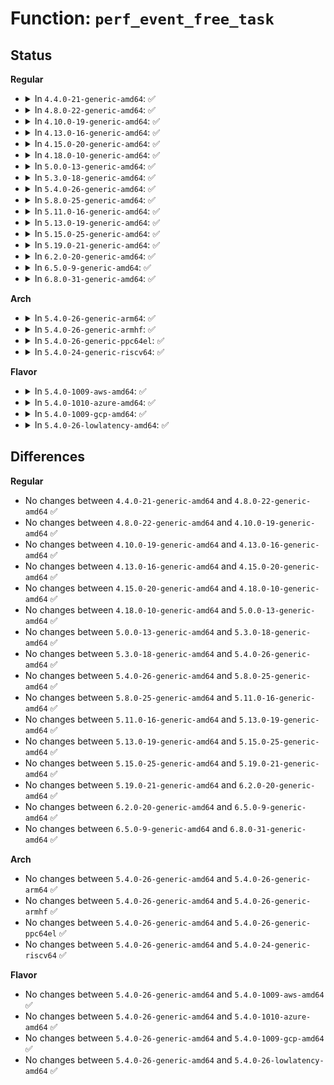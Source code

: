 # Function: <code>perf_event_free_task</code>

## Status
<b>Regular</b>
<ul>
<li>
<details>
<summary>In <code>4.4.0-21-generic-amd64</code>: ✅</summary>

```c
void perf_event_free_task(struct task_struct * task)
```

```json
{
  "name": "perf_event_free_task",
  "collision_type": "Unique Global",
  "inline_type": "No",
  "funcs": [
    {
      "addr": 18446744071580437344,
      "name": "perf_event_free_task",
      "external": true,
      "loc": "kernel/events/core.c:8928",
      "file": "kernel/events/core.c",
      "inline": "seen, unknown",
      "caller_inline": [],
      "caller_func": [
        "kernel/fork.c:copy_process",
        "kernel/events/core.c:perf_event_init_task"
      ]
    }
  ],
  "symbols": [
    {
      "addr": 18446744071580437344,
      "name": "perf_event_free_task",
      "section": ".text",
      "bind": "STB_GLOBAL",
      "size": 226
    }
  ]
}
```
</details>
</li>
<li>
<details>
<summary>In <code>4.8.0-22-generic-amd64</code>: ✅</summary>

```c
void perf_event_free_task(struct task_struct * task)
```

```json
{
  "name": "perf_event_free_task",
  "collision_type": "Unique Global",
  "inline_type": "No",
  "funcs": [
    {
      "addr": 18446744071580510560,
      "name": "perf_event_free_task",
      "external": true,
      "loc": "kernel/events/core.c:10113",
      "file": "kernel/events/core.c",
      "inline": "seen, unknown",
      "caller_inline": [],
      "caller_func": [
        "kernel/events/core.c:perf_event_init_task"
      ]
    }
  ],
  "symbols": [
    {
      "addr": 18446744071580510560,
      "name": "perf_event_free_task",
      "section": ".text",
      "bind": "STB_GLOBAL",
      "size": 229
    }
  ]
}
```
</details>
</li>
<li>
<details>
<summary>In <code>4.10.0-19-generic-amd64</code>: ✅</summary>

```c
void perf_event_free_task(struct task_struct * task)
```

```json
{
  "name": "perf_event_free_task",
  "collision_type": "Unique Global",
  "inline_type": "No",
  "funcs": [
    {
      "addr": 18446744071580574688,
      "name": "perf_event_free_task",
      "external": true,
      "loc": "kernel/events/core.c:10373",
      "file": "kernel/events/core.c",
      "inline": "seen, unknown",
      "caller_inline": [],
      "caller_func": [
        "kernel/events/core.c:perf_event_init_task"
      ]
    }
  ],
  "symbols": [
    {
      "addr": 18446744071580574688,
      "name": "perf_event_free_task",
      "section": ".text",
      "bind": "STB_GLOBAL",
      "size": 309
    }
  ]
}
```
</details>
</li>
<li>
<details>
<summary>In <code>4.13.0-16-generic-amd64</code>: ✅</summary>

```c
void perf_event_free_task(struct task_struct * task)
```

```json
{
  "name": "perf_event_free_task",
  "collision_type": "Unique Global",
  "inline_type": "No",
  "funcs": [
    {
      "addr": 18446744071580605200,
      "name": "perf_event_free_task",
      "external": true,
      "loc": "kernel/events/core.c:10620",
      "file": "kernel/events/core.c",
      "inline": "seen, unknown",
      "caller_inline": [],
      "caller_func": [
        "kernel/events/core.c:perf_event_init_task"
      ]
    }
  ],
  "symbols": [
    {
      "addr": 18446744071580605200,
      "name": "perf_event_free_task",
      "section": ".text",
      "bind": "STB_GLOBAL",
      "size": 402
    }
  ]
}
```
</details>
</li>
<li>
<details>
<summary>In <code>4.15.0-20-generic-amd64</code>: ✅</summary>

```c
void perf_event_free_task(struct task_struct * task)
```

```json
{
  "name": "perf_event_free_task",
  "collision_type": "Unique Global",
  "inline_type": "No",
  "funcs": [
    {
      "addr": 18446744071580685952,
      "name": "perf_event_free_task",
      "external": true,
      "loc": "kernel/events/core.c:10652",
      "file": "kernel/events/core.c",
      "inline": "seen, unknown",
      "caller_inline": [],
      "caller_func": [
        "kernel/events/core.c:perf_event_init_task"
      ]
    }
  ],
  "symbols": [
    {
      "addr": 18446744071580685952,
      "name": "perf_event_free_task",
      "section": ".text",
      "bind": "STB_GLOBAL",
      "size": 402
    }
  ]
}
```
</details>
</li>
<li>
<details>
<summary>In <code>4.18.0-10-generic-amd64</code>: ✅</summary>

```c
void perf_event_free_task(struct task_struct * task)
```

```json
{
  "name": "perf_event_free_task",
  "collision_type": "Unique Global",
  "inline_type": "No",
  "funcs": [
    {
      "addr": 18446744071580817872,
      "name": "perf_event_free_task",
      "external": true,
      "loc": "kernel/events/core.c:11182",
      "file": "kernel/events/core.c",
      "inline": "seen, unknown",
      "caller_inline": [],
      "caller_func": [
        "kernel/events/core.c:perf_event_init_task"
      ]
    }
  ],
  "symbols": [
    {
      "addr": 18446744071580817872,
      "name": "perf_event_free_task",
      "section": ".text",
      "bind": "STB_GLOBAL",
      "size": 408
    }
  ]
}
```
</details>
</li>
<li>
<details>
<summary>In <code>5.0.0-13-generic-amd64</code>: ✅</summary>

```c
void perf_event_free_task(struct task_struct * task)
```

```json
{
  "name": "perf_event_free_task",
  "collision_type": "Unique Global",
  "inline_type": "No",
  "funcs": [
    {
      "addr": 18446744071580884544,
      "name": "perf_event_free_task",
      "external": true,
      "loc": "kernel/events/core.c:11225",
      "file": "kernel/events/core.c",
      "inline": "seen, unknown",
      "caller_inline": [],
      "caller_func": [
        "kernel/events/core.c:perf_event_init_task"
      ]
    }
  ],
  "symbols": [
    {
      "addr": 18446744071580884544,
      "name": "perf_event_free_task",
      "section": ".text",
      "bind": "STB_GLOBAL",
      "size": 408
    }
  ]
}
```
</details>
</li>
<li>
<details>
<summary>In <code>5.3.0-18-generic-amd64</code>: ✅</summary>

```c
void perf_event_free_task(struct task_struct * task)
```

```json
{
  "name": "perf_event_free_task",
  "collision_type": "Unique Global",
  "inline_type": "No",
  "funcs": [
    {
      "addr": 18446744071580981776,
      "name": "perf_event_free_task",
      "external": true,
      "loc": "kernel/events/core.c:11576",
      "file": "kernel/events/core.c",
      "inline": "seen, unknown",
      "caller_inline": [],
      "caller_func": [
        "kernel/fork.c:copy_process",
        "kernel/events/core.c:perf_event_init_task"
      ]
    }
  ],
  "symbols": [
    {
      "addr": 18446744071580981776,
      "name": "perf_event_free_task",
      "section": ".text",
      "bind": "STB_GLOBAL",
      "size": 553
    }
  ]
}
```
</details>
</li>
<li>
<details>
<summary>In <code>5.4.0-26-generic-amd64</code>: ✅</summary>

```c
void perf_event_free_task(struct task_struct * task)
```

```json
{
  "name": "perf_event_free_task",
  "collision_type": "Unique Global",
  "inline_type": "No",
  "funcs": [
    {
      "addr": 18446744071581035904,
      "name": "perf_event_free_task",
      "external": true,
      "loc": "kernel/events/core.c:11689",
      "file": "kernel/events/core.c",
      "inline": "seen, unknown",
      "caller_inline": [],
      "caller_func": [
        "kernel/fork.c:copy_process",
        "kernel/events/core.c:perf_event_init_task"
      ]
    }
  ],
  "symbols": [
    {
      "addr": 18446744071581035904,
      "name": "perf_event_free_task",
      "section": ".text",
      "bind": "STB_GLOBAL",
      "size": 553
    }
  ]
}
```
</details>
</li>
<li>
<details>
<summary>In <code>5.8.0-25-generic-amd64</code>: ✅</summary>

```c
void perf_event_free_task(struct task_struct * task)
```

```json
{
  "name": "perf_event_free_task",
  "collision_type": "Unique Global",
  "inline_type": "No",
  "funcs": [
    {
      "addr": 18446744071581215120,
      "name": "perf_event_free_task",
      "external": true,
      "loc": "kernel/events/core.c:12292",
      "file": "kernel/events/core.c",
      "inline": "seen, unknown",
      "caller_inline": [],
      "caller_func": [
        "kernel/fork.c:copy_process",
        "kernel/events/core.c:perf_event_init_task"
      ]
    }
  ],
  "symbols": [
    {
      "addr": 18446744071581215120,
      "name": "perf_event_free_task",
      "section": ".text",
      "bind": "STB_GLOBAL",
      "size": 621
    }
  ]
}
```
</details>
</li>
<li>
<details>
<summary>In <code>5.11.0-16-generic-amd64</code>: ✅</summary>

```c
void perf_event_free_task(struct task_struct * task)
```

```json
{
  "name": "perf_event_free_task",
  "collision_type": "Unique Global",
  "inline_type": "No",
  "funcs": [
    {
      "addr": 18446744071581257952,
      "name": "perf_event_free_task",
      "external": true,
      "loc": "kernel/events/core.c:12576",
      "file": "kernel/events/core.c",
      "inline": "seen, unknown",
      "caller_inline": [],
      "caller_func": [
        "kernel/fork.c:copy_process",
        "kernel/events/core.c:perf_event_init_task"
      ]
    }
  ],
  "symbols": [
    {
      "addr": 18446744071581257952,
      "name": "perf_event_free_task",
      "section": ".text",
      "bind": "STB_GLOBAL",
      "size": 622
    }
  ]
}
```
</details>
</li>
<li>
<details>
<summary>In <code>5.13.0-19-generic-amd64</code>: ✅</summary>

```c
void perf_event_free_task(struct task_struct * task)
```

```json
{
  "name": "perf_event_free_task",
  "collision_type": "Unique Global",
  "inline_type": "No",
  "funcs": [
    {
      "addr": 18446744071581276576,
      "name": "perf_event_free_task",
      "external": true,
      "loc": "kernel/events/core.c:12762",
      "file": "kernel/events/core.c",
      "inline": "seen, unknown",
      "caller_inline": [],
      "caller_func": [
        "kernel/fork.c:copy_process",
        "kernel/events/core.c:perf_event_init_task"
      ]
    }
  ],
  "symbols": [
    {
      "addr": 18446744071581276576,
      "name": "perf_event_free_task",
      "section": ".text",
      "bind": "STB_GLOBAL",
      "size": 622
    }
  ]
}
```
</details>
</li>
<li>
<details>
<summary>In <code>5.15.0-25-generic-amd64</code>: ✅</summary>

```c
void perf_event_free_task(struct task_struct * task)
```

```json
{
  "name": "perf_event_free_task",
  "collision_type": "Unique Global",
  "inline_type": "No",
  "funcs": [
    {
      "addr": 18446744071581520320,
      "name": "perf_event_free_task",
      "external": true,
      "loc": "kernel/events/core.c:12883",
      "file": "kernel/events/core.c",
      "inline": "seen, unknown",
      "caller_inline": [],
      "caller_func": [
        "kernel/fork.c:copy_process",
        "kernel/events/core.c:perf_event_init_task"
      ]
    }
  ],
  "symbols": [
    {
      "addr": 18446744071581520320,
      "name": "perf_event_free_task",
      "section": ".text",
      "bind": "STB_GLOBAL",
      "size": 624
    }
  ]
}
```
</details>
</li>
<li>
<details>
<summary>In <code>5.19.0-21-generic-amd64</code>: ✅</summary>

```c
void perf_event_free_task(struct task_struct * task)
```

```json
{
  "name": "perf_event_free_task",
  "collision_type": "Unique Global",
  "inline_type": "No",
  "funcs": [
    {
      "addr": 18446744071581867712,
      "name": "perf_event_free_task",
      "external": true,
      "loc": "kernel/events/core.c:12853",
      "file": "kernel/events/core.c",
      "inline": "seen, unknown",
      "caller_inline": [],
      "caller_func": [
        "kernel/fork.c:copy_process",
        "kernel/events/core.c:perf_event_init_task"
      ]
    }
  ],
  "symbols": [
    {
      "addr": 18446744071581867712,
      "name": "perf_event_free_task",
      "section": ".text",
      "bind": "STB_GLOBAL",
      "size": 632
    }
  ]
}
```
</details>
</li>
<li>
<details>
<summary>In <code>6.2.0-20-generic-amd64</code>: ✅</summary>

```c
void perf_event_free_task(struct task_struct * task)
```

```json
{
  "name": "perf_event_free_task",
  "collision_type": "Unique Global",
  "inline_type": "No",
  "funcs": [
    {
      "addr": 18446744071582295136,
      "name": "perf_event_free_task",
      "external": true,
      "loc": "kernel/events/core.c:13096",
      "file": "kernel/events/core.c",
      "inline": "seen, unknown",
      "caller_inline": [],
      "caller_func": [
        "kernel/fork.c:copy_process",
        "kernel/events/core.c:perf_event_init_task"
      ]
    }
  ],
  "symbols": [
    {
      "addr": 18446744071582295136,
      "name": "perf_event_free_task",
      "section": ".text",
      "bind": "STB_GLOBAL",
      "size": 561
    }
  ]
}
```
</details>
</li>
<li>
<details>
<summary>In <code>6.5.0-9-generic-amd64</code>: ✅</summary>

```c
void perf_event_free_task(struct task_struct * task)
```

```json
{
  "name": "perf_event_free_task",
  "collision_type": "Unique Global",
  "inline_type": "No",
  "funcs": [
    {
      "addr": 18446744071582495904,
      "name": "perf_event_free_task",
      "external": true,
      "loc": "kernel/events/core.c:13138",
      "file": "kernel/events/core.c",
      "inline": "seen, unknown",
      "caller_inline": [],
      "caller_func": [
        "kernel/fork.c:copy_process",
        "kernel/events/core.c:perf_event_init_task"
      ]
    }
  ],
  "symbols": [
    {
      "addr": 18446744071582495904,
      "name": "perf_event_free_task",
      "section": ".text",
      "bind": "STB_GLOBAL",
      "size": 561
    }
  ]
}
```
</details>
</li>
<li>
<details>
<summary>In <code>6.8.0-31-generic-amd64</code>: ✅</summary>

```c
void perf_event_free_task(struct task_struct * task)
```

```json
{
  "name": "perf_event_free_task",
  "collision_type": "Unique Global",
  "inline_type": "No",
  "funcs": [
    {
      "addr": 18446744071582664352,
      "name": "perf_event_free_task",
      "external": true,
      "loc": "kernel/events/core.c:13234",
      "file": "kernel/events/core.c",
      "inline": "seen, unknown",
      "caller_inline": [],
      "caller_func": [
        "kernel/fork.c:copy_process",
        "kernel/events/core.c:perf_event_init_task"
      ]
    }
  ],
  "symbols": [
    {
      "addr": 18446744071582664352,
      "name": "perf_event_free_task",
      "section": ".text",
      "bind": "STB_GLOBAL",
      "size": 561
    }
  ]
}
```
</details>
</li>
</ul>
<b>Arch</b>
<ul>
<li>
<details>
<summary>In <code>5.4.0-26-generic-arm64</code>: ✅</summary>

```c
void perf_event_free_task(struct task_struct * task)
```

```json
{
  "name": "perf_event_free_task",
  "collision_type": "Unique Global",
  "inline_type": "No",
  "funcs": [
    {
      "addr": 18446603336492388280,
      "name": "perf_event_free_task",
      "external": true,
      "loc": "kernel/events/core.c:11689",
      "file": "kernel/events/core.c",
      "inline": "seen, unknown",
      "caller_inline": [],
      "caller_func": [
        "kernel/fork.c:copy_process",
        "kernel/events/core.c:perf_event_init_task"
      ]
    }
  ],
  "symbols": [
    {
      "addr": 18446603336492388280,
      "name": "perf_event_free_task",
      "section": ".text",
      "bind": "STB_GLOBAL",
      "size": 616
    }
  ]
}
```
</details>
</li>
<li>
<details>
<summary>In <code>5.4.0-26-generic-armhf</code>: ✅</summary>

```c
void perf_event_free_task(struct task_struct * task)
```

```json
{
  "name": "perf_event_free_task",
  "collision_type": "Unique Global",
  "inline_type": "No",
  "funcs": [
    {
      "addr": 3226276096,
      "name": "perf_event_free_task",
      "external": true,
      "loc": "kernel/events/core.c:11689",
      "file": "kernel/events/core.c",
      "inline": "seen, unknown",
      "caller_inline": [],
      "caller_func": [
        "kernel/fork.c:copy_process",
        "kernel/events/core.c:perf_event_init_task"
      ]
    }
  ],
  "symbols": [
    {
      "addr": 3226276096,
      "name": "perf_event_free_task",
      "section": ".text",
      "bind": "STB_GLOBAL",
      "size": 608
    }
  ]
}
```
</details>
</li>
<li>
<details>
<summary>In <code>5.4.0-26-generic-ppc64el</code>: ✅</summary>

```c
void perf_event_free_task(struct task_struct * task)
```

```json
{
  "name": "perf_event_free_task",
  "collision_type": "Unique Global",
  "inline_type": "No",
  "funcs": [
    {
      "addr": 13835058055285649696,
      "name": "perf_event_free_task",
      "external": true,
      "loc": "kernel/events/core.c:11689",
      "file": "kernel/events/core.c",
      "inline": "seen, unknown",
      "caller_inline": [],
      "caller_func": [
        "kernel/fork.c:copy_process",
        "kernel/events/core.c:perf_event_init_task"
      ]
    }
  ],
  "symbols": [
    {
      "addr": 13835058055285649696,
      "name": "perf_event_free_task",
      "section": ".text",
      "bind": "STB_GLOBAL",
      "size": 852
    }
  ]
}
```
</details>
</li>
<li>
<details>
<summary>In <code>5.4.0-24-generic-riscv64</code>: ✅</summary>

```c
void perf_event_free_task(struct task_struct * task)
```

```json
{
  "name": "perf_event_free_task",
  "collision_type": "Unique Global",
  "inline_type": "No",
  "funcs": [
    {
      "addr": 18446743936272499508,
      "name": "perf_event_free_task",
      "external": true,
      "loc": "kernel/events/core.c:11689",
      "file": "kernel/events/core.c",
      "inline": "seen, unknown",
      "caller_inline": [],
      "caller_func": [
        "kernel/fork.c:copy_process",
        "kernel/events/core.c:perf_event_init_task"
      ]
    }
  ],
  "symbols": [
    {
      "addr": 18446743936272499508,
      "name": "perf_event_free_task",
      "section": ".text",
      "bind": "STB_GLOBAL",
      "size": 594
    }
  ]
}
```
</details>
</li>
</ul>
<b>Flavor</b>
<ul>
<li>
<details>
<summary>In <code>5.4.0-1009-aws-amd64</code>: ✅</summary>

```c
void perf_event_free_task(struct task_struct * task)
```

```json
{
  "name": "perf_event_free_task",
  "collision_type": "Unique Global",
  "inline_type": "No",
  "funcs": [
    {
      "addr": 18446744071581004752,
      "name": "perf_event_free_task",
      "external": true,
      "loc": "kernel/events/core.c:11689",
      "file": "kernel/events/core.c",
      "inline": "seen, unknown",
      "caller_inline": [],
      "caller_func": [
        "kernel/fork.c:copy_process",
        "kernel/events/core.c:perf_event_init_task"
      ]
    }
  ],
  "symbols": [
    {
      "addr": 18446744071581004752,
      "name": "perf_event_free_task",
      "section": ".text",
      "bind": "STB_GLOBAL",
      "size": 553
    }
  ]
}
```
</details>
</li>
<li>
<details>
<summary>In <code>5.4.0-1010-azure-amd64</code>: ✅</summary>

```c
void perf_event_free_task(struct task_struct * task)
```

```json
{
  "name": "perf_event_free_task",
  "collision_type": "Unique Global",
  "inline_type": "No",
  "funcs": [
    {
      "addr": 18446744071580950896,
      "name": "perf_event_free_task",
      "external": true,
      "loc": "kernel/events/core.c:11689",
      "file": "kernel/events/core.c",
      "inline": "seen, unknown",
      "caller_inline": [],
      "caller_func": [
        "kernel/fork.c:copy_process",
        "kernel/events/core.c:perf_event_init_task"
      ]
    }
  ],
  "symbols": [
    {
      "addr": 18446744071580950896,
      "name": "perf_event_free_task",
      "section": ".text",
      "bind": "STB_GLOBAL",
      "size": 541
    }
  ]
}
```
</details>
</li>
<li>
<details>
<summary>In <code>5.4.0-1009-gcp-amd64</code>: ✅</summary>

```c
void perf_event_free_task(struct task_struct * task)
```

```json
{
  "name": "perf_event_free_task",
  "collision_type": "Unique Global",
  "inline_type": "No",
  "funcs": [
    {
      "addr": 18446744071580995952,
      "name": "perf_event_free_task",
      "external": true,
      "loc": "kernel/events/core.c:11689",
      "file": "kernel/events/core.c",
      "inline": "seen, unknown",
      "caller_inline": [],
      "caller_func": [
        "kernel/fork.c:copy_process",
        "kernel/events/core.c:perf_event_init_task"
      ]
    }
  ],
  "symbols": [
    {
      "addr": 18446744071580995952,
      "name": "perf_event_free_task",
      "section": ".text",
      "bind": "STB_GLOBAL",
      "size": 553
    }
  ]
}
```
</details>
</li>
<li>
<details>
<summary>In <code>5.4.0-26-lowlatency-amd64</code>: ✅</summary>

```c
void perf_event_free_task(struct task_struct * task)
```

```json
{
  "name": "perf_event_free_task",
  "collision_type": "Unique Global",
  "inline_type": "No",
  "funcs": [
    {
      "addr": 18446744071581057056,
      "name": "perf_event_free_task",
      "external": true,
      "loc": "kernel/events/core.c:11689",
      "file": "kernel/events/core.c",
      "inline": "seen, unknown",
      "caller_inline": [],
      "caller_func": [
        "kernel/fork.c:copy_process",
        "kernel/events/core.c:perf_event_init_task"
      ]
    }
  ],
  "symbols": [
    {
      "addr": 18446744071581057056,
      "name": "perf_event_free_task",
      "section": ".text",
      "bind": "STB_GLOBAL",
      "size": 538
    }
  ]
}
```
</details>
</li>
</ul>

## Differences
<b>Regular</b>
<ul>
<li>
No changes between <code>4.4.0-21-generic-amd64</code> and <code>4.8.0-22-generic-amd64</code> ✅
</li>
<li>
No changes between <code>4.8.0-22-generic-amd64</code> and <code>4.10.0-19-generic-amd64</code> ✅
</li>
<li>
No changes between <code>4.10.0-19-generic-amd64</code> and <code>4.13.0-16-generic-amd64</code> ✅
</li>
<li>
No changes between <code>4.13.0-16-generic-amd64</code> and <code>4.15.0-20-generic-amd64</code> ✅
</li>
<li>
No changes between <code>4.15.0-20-generic-amd64</code> and <code>4.18.0-10-generic-amd64</code> ✅
</li>
<li>
No changes between <code>4.18.0-10-generic-amd64</code> and <code>5.0.0-13-generic-amd64</code> ✅
</li>
<li>
No changes between <code>5.0.0-13-generic-amd64</code> and <code>5.3.0-18-generic-amd64</code> ✅
</li>
<li>
No changes between <code>5.3.0-18-generic-amd64</code> and <code>5.4.0-26-generic-amd64</code> ✅
</li>
<li>
No changes between <code>5.4.0-26-generic-amd64</code> and <code>5.8.0-25-generic-amd64</code> ✅
</li>
<li>
No changes between <code>5.8.0-25-generic-amd64</code> and <code>5.11.0-16-generic-amd64</code> ✅
</li>
<li>
No changes between <code>5.11.0-16-generic-amd64</code> and <code>5.13.0-19-generic-amd64</code> ✅
</li>
<li>
No changes between <code>5.13.0-19-generic-amd64</code> and <code>5.15.0-25-generic-amd64</code> ✅
</li>
<li>
No changes between <code>5.15.0-25-generic-amd64</code> and <code>5.19.0-21-generic-amd64</code> ✅
</li>
<li>
No changes between <code>5.19.0-21-generic-amd64</code> and <code>6.2.0-20-generic-amd64</code> ✅
</li>
<li>
No changes between <code>6.2.0-20-generic-amd64</code> and <code>6.5.0-9-generic-amd64</code> ✅
</li>
<li>
No changes between <code>6.5.0-9-generic-amd64</code> and <code>6.8.0-31-generic-amd64</code> ✅
</li>
</ul>
<b>Arch</b>
<ul>
<li>
No changes between <code>5.4.0-26-generic-amd64</code> and <code>5.4.0-26-generic-arm64</code> ✅
</li>
<li>
No changes between <code>5.4.0-26-generic-amd64</code> and <code>5.4.0-26-generic-armhf</code> ✅
</li>
<li>
No changes between <code>5.4.0-26-generic-amd64</code> and <code>5.4.0-26-generic-ppc64el</code> ✅
</li>
<li>
No changes between <code>5.4.0-26-generic-amd64</code> and <code>5.4.0-24-generic-riscv64</code> ✅
</li>
</ul>
<b>Flavor</b>
<ul>
<li>
No changes between <code>5.4.0-26-generic-amd64</code> and <code>5.4.0-1009-aws-amd64</code> ✅
</li>
<li>
No changes between <code>5.4.0-26-generic-amd64</code> and <code>5.4.0-1010-azure-amd64</code> ✅
</li>
<li>
No changes between <code>5.4.0-26-generic-amd64</code> and <code>5.4.0-1009-gcp-amd64</code> ✅
</li>
<li>
No changes between <code>5.4.0-26-generic-amd64</code> and <code>5.4.0-26-lowlatency-amd64</code> ✅
</li>
</ul>
